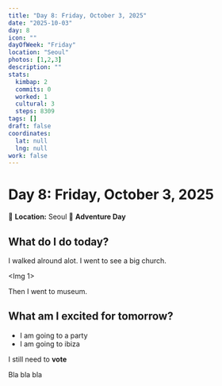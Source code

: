 ```yaml
---
title: "Day 8: Friday, October 3, 2025"
date: "2025-10-03"
day: 8
icon: ""
dayOfWeek: "Friday"
location: "Seoul"
photos: [1,2,3]
description: ""
stats:
  kimbap: 2
  commits: 0
  worked: 1
  cultural: 3
  steps: 8309
tags: []
draft: false
coordinates:
  lat: null
  lng: null
work: false
---
```

# Day 8: Friday, October 3, 2025

📍 **Location:** Seoul
🎒 **Adventure Day**

## What do I do today?

I walked alround alot. I went to see a big church. 

<Img 1>

Then I went to museum. 


## What am I excited for tomorrow?

- I am going to a party
- I am going to ibiza

I still need to **vote**

Bla bla bla

